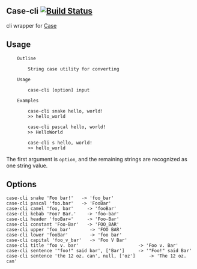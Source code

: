 ## Case-cli [![Build Status](https://travis-ci.com/jopemachine/case-cli.svg?branch=main)](https://travis-ci.com/jopemachine/case-cli)


cli wrapper for [Case](https://github.com/nbubna/Case) 

## Usage

```
    Outline

        String case utility for converting

    Usage

        case-cli [option] input
    
    Examples

        case-cli snake hello, world!
        >> hello_world

        case-cli pascal hello, world!
        >> HelloWorld

        case-cli s hello, world!
        >> hello_world
```

The first argument is `option`, and the remaining strings are recognized as one string value.

## Options

```console
case-cli snake 'Foo bar!'   -> 'foo_bar'
case-cli pascal 'foo.bar'   -> 'FooBar'
case-cli camel 'foo, bar'     -> 'fooBar'
case-cli kebab 'Foo? Bar.'    -> 'foo-bar'
case-cli header 'fooBar='     -> 'Foo-Bar'
case-cli constant 'Foo-Bar'   -> 'FOO_BAR'
case-cli upper 'foo_bar'       -> 'FOO BAR'
case-cli lower 'fooBar'        -> 'foo bar'
case-cli capital 'foo_v_bar'   -> 'Foo V Bar'
case-cli title 'foo v. bar'                      -> 'Foo v. Bar'
case-cli sentence '"foo!" said bar', ['Bar']     -> '"Foo!" said Bar'
case-cli sentence 'the 12 oz. can', null, ['oz']     -> 'The 12 oz. can'
```
